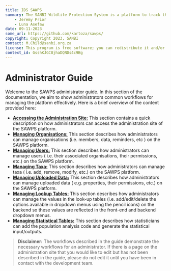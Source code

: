 ```yaml
---
title: IDS SAWPS
summary: The SANBI Wildlife Protection System is a platform to track the population levels of endangered wildlife.
    - Jeremy Prior
    - Luna Asefaw
date: 09-11-2023
some_url: https://github.com/kartoza/sawps/
copyright: Copyright 2023, SANBI
contact: M.Child@sanbi.org.za
license: This program is free software; you can redistribute it and/or modify it under the terms of the GNU Affero General Public License as published by the Free Software Foundation; either version 3 of the License, or (at your option) any later version.
context_id: GsshKJGC8jhaDQNDs4c9Bg
---
```


# Administrator Guide

Welcome to the SAWPS administrator guide. In this section of the documentation, we aim to show administrators common workflows for managing the platform effectively. Here is a brief overview of the content provided here:

* **[Accessing the Administration Site:](./access-admin-site.md)** This section contains a quick description on how administrators can access the administration site of the SAWPS platform.
* **[Managing Organisations:](./manage-organisations.md)** This section describes how administrators can manage organisations (i.e. members, data, reminders, etc ) on the SAWPS platform.
* **[Managing Users:](./manage-users.md)** This section describes how administrators can manage users ( i.e. their associated organisations, their permissions, etc.) on the SAWPS platform.
* **[Managing Taxa:](./manage-taxa.md)** This section describes how administrators can manage taxa ( i.e. add, remove, modify, etc.) on the SAWPS platform.
* **[Managing Uploaded Data:](./manage-upload-data.md)** This section describes how administrators can manage uploaded data ( e.g. properties, their permissions, etc.) on the SAWPS platform.
* **[Managing Lookup Tables:](./manage-lookup-tables.md)** This section describes how administrators can manage the values in the look-up tables (i.e. add/edit/delete the options available in dropdown menus using the pencil icons) on the backend so these values are reflected in the front-end and backend dropdown menus.
* **[Managing Statistical Tables:](./manage-statistical-model.md)** This section describes how statisticians can add the population analysis code and generate the statistical input/outputs.


> **Disclaimer:** The workflows described in the guide demonstrate the necessary workflows for an administrator. If there is a page on the administration site that you would like to edit but has not been described in the guide, please do not edit it until you have been in contact with the development team.
